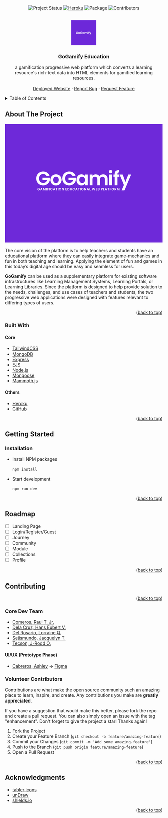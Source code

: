 <div id="top"></div>

<!-- This README is generated from Othneil Drew's README template, please check it out: https://github.com/othneildrew/Best-README-Template -->

<div align="center">

![Project Status][project-status-shield]
[![Heroku][heroku-shield]][heroku-url]
![Package][package-shield]
![Contributors][contributors-shield]

</div>

<!-- PROJECT LOGO -->
<br />
<div align="center">
  <a href="https://github.com/noice-noise/GoGamify-Students">
    <img src="images/logo.png" alt="Logo" width="80" height="80">
  </a>

  <h3 align="center">GoGamify Education</h3>

  <p align="center">
    a gamification progressive web platform which converts a learning resource's rich-text data into HTML elements for gamified learning resources.
    <br />
    <br />
    <a href="https://gogamify-education.herokuapp.com/">Deployed Website</a>
    ·
    <a href="https://github.com/noice-noise/GoGamify-Students/issues">Report Bug</a>
    ·
    <a href="https://github.com/noice-noise/GoGamify-Students/issues">Request Feature</a>
  </p>
</div>

<!-- TABLE OF CONTENTS -->
<details>
  <summary>Table of Contents</summary>
  <ol>
    <li>
      <a href="#about-the-project">About The Project</a>
      <ul>
        <li><a href="#built-with">Built With</a></li>
      </ul>
    </li>
    <li>
      <a href="#getting-started">Getting Started</a>
      <ul>
        <li><a href="#installation">Installation</a></li>
      </ul>
    </li>
    <li><a href="#usage">Usage</a></li>
    <li><a href="#roadmap">Roadmap</a></li>
    <li><a href="#contributing">Contributing</a></li>
    <li><a href="#acknowledgments">Acknowledgments</a></li>
  </ol>
</details>

<!-- ABOUT THE PROJECT -->

## About The Project

![Project Banner][project-banner]

The core vision of the platform is to help teachers and students have an educational
platform where they can easily integrate game-mechanics and fun in both teaching and
learning. Applying the element of fun and games in this today’s digital age should be easy and
seamless for users.

**GoGamify** can be used as a supplementary platform for existing software infrastructures
like Learning Management Systems, Learning Portals, or Learning Libraries. Since the platform
is designed to help provide solution to the needs, challenges, and use cases of teachers and
students, the two progressive web applications were designed with features relevant to differing
types of users.

<p align="right">(<a href="#top">back to top</a>)</p>

### Built With

#### Core

- [TailwindCSS](https://tailwindcss.com/)
- [MongoDB](https://www.mongodb.com/)
- [Express](https://expressjs.com/)
- [EJS](https://ejs.co/)
- [Node.js](https://nodejs.org/en/about/)
- [Mongoose](https://mongoosejs.com/)
- [Mammoth.js](https://github.com/mwilliamson/mammoth.js/)

#### Others

- [Heroku](heroku.com/)
- [GitHub](heroku.com/)

<p align="right">(<a href="#top">back to top</a>)</p>

<!-- GETTING STARTED -->

## Getting Started

### Installation

- Install NPM packages
  ```sh
  npm install
  ```
- Start development
  ```sh
  npm run dev
  ```

<p align="right">(<a href="#top">back to top</a>)</p>

<!-- ROADMAP -->

## Roadmap

- [ ] Landing Page
- [ ] Login/Register/Guest
- [ ] Journey
- [ ] Community
- [ ] Module
- [ ] Collections
- [ ] Profile

<p align="right">(<a href="#top">back to top</a>)</p>

<!-- CONTRIBUTING -->

## Contributing

<p align="right">(<a href="#top">back to top</a>)</p>

### Core Dev Team

- [Comeros, Raul T. Jr.](https://github.com/noice-noise/)
- [Dela Cruz, Hans Eubert V.](https://github.com/Bee-Gin-er16)
- [Del Rosario, Lorraine Q.](https://github.com/raine16)
- [Sejismundo, Jacquelyn T.](https://github.com/junix033101)
- [Tecson, J-Rodd O.](https://github.com/tecsytucker)

#### UI/UX (Prototype Phase)

- [Cabreros, Ashley](https://github.com/nonradicals) → [Figma](https://www.figma.com/file/lJXTMVTe22lVxPU3jVQHoV/GoGamify?node-id=105%3A251)

### Volunteer Contributors

Contributions are what make the open source community such an amazing place to learn, inspire, and create. Any contributions you make are **greatly appreciated**.

If you have a suggestion that would make this better, please fork the repo and create a pull request. You can also simply open an issue with the tag "enhancement".
Don't forget to give the project a star! Thanks again!

1. Fork the Project
2. Create your Feature Branch (`git checkout -b feature/amazing-feature`)
3. Commit your Changes (`git commit -m 'Add some amazing-feature'`)
4. Push to the Branch (`git push origin feature/amazing-feature`)
5. Open a Pull Request

<p align="right">(<a href="#top">back to top</a>)</p>

<!-- ACKNOWLEDGMENTS -->

## Acknowledgments

- [tabler icons](https://tabler-icons.io/)
- [unDraw ](https://undraw.co/)
- [shields.io](https://undraw.co/)

<p align="right">(<a href="#top">back to top</a>)</p>

<!-- MARKDOWN LINKS & IMAGES -->
<!-- https://www.markdownguide.org/basic-syntax/#reference-style-links -->

[contributors-shield]: https://img.shields.io/github/contributors/noice-noise/GoGamify-Students
[heroku-shield]: https://img.shields.io/badge/Deploy-Heroku-blueviolet
[heroku-url]: gogamify-education.herokuapp.com/
[package-shield]: https://img.shields.io/github/package-json/v/noice-noise/GoGamify-Students/master
[project-banner]: images/gogamify-banner.png
[project-status-shield]: https://img.shields.io/badge/Development-In--Progress-informational
